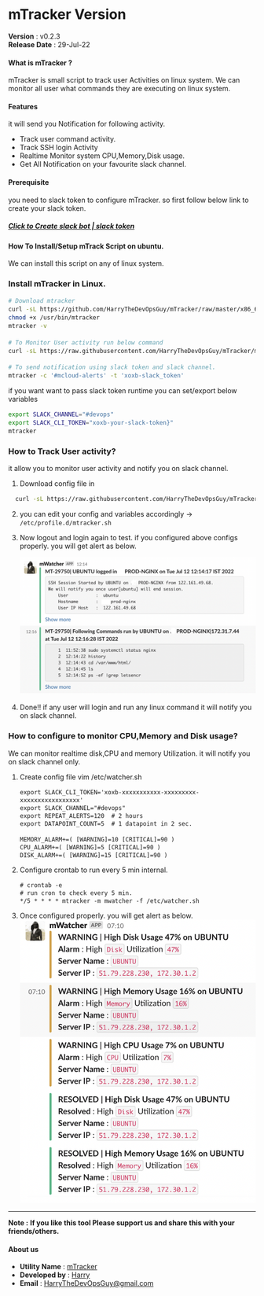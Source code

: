 # mTracker Version
 **Version**        : v0.2.3 <br>
 **Release Date**   : 29-Jul-22 <br>

#### What is mTracker ?
mTracker is small script to track user Activities on linux system. We can monitor all user what commands they are executing on linux system.

#### Features
it will send you Notification for following activity.
 - Track user command activity.
 - Track SSH login Activity
 - Realtime Monitor system CPU,Memory,Disk usage.
 - Get All Notification on your favourite slack channel.

#### Prerequisite
you need to slack token to configure mTracker. so first follow below link to create your slack token.
##### [Click to Create slack bot | slack token ](https://slack.com/intl/en-in/help/articles/115005265703-Create-a-bot-for-your-workspace)


#### How To Install/Setup mTrack Script on ubuntu.
We can install this script on any of linux system.

### Install mTracker in Linux.
  ```bash
  # Download mtracker
  curl -sL https://github.com/HarryTheDevOpsGuy/mTracker/raw/master/x86_64/mtracker -o /usr/bin/mtracker
  chmod +x /usr/bin/mtracker
  mtracker -v

  # To Monitor User activity run below command
  curl -sL https://raw.githubusercontent.com/HarryTheDevOpsGuy/mTracker/master/mtracker.sh -o /etc/profile.d/mTracker.sh

  # To send notification using slack token and slack channel.
  mtracker -c '#mcloud-alerts' -t 'xoxb-slack_token'
  ```

if you want want to pass slack token runtime you can set/export below variables

```bash
export SLACK_CHANNEL="#devops"
export SLACK_CLI_TOKEN="xoxb-your-slack-token}"
mtracker
```


### How to Track User activity?
it allow you to monitor user activity and notify you on slack channel.

1. Download config file in
```bash
  curl -sL https://raw.githubusercontent.com/HarryTheDevOpsGuy/mTracker/master/mtracker.sh -o /etc/profile.d/mTracker.sh
```

2. you can edit your config and variables accordingly -> `/etc/profile.d/mtracker.sh`

3. Now logout and login again to test. if you configured above configs properly. you will get alert as below.

    ![Alt text](https://github.com/HarryTheDevOpsGuy/mTracker/raw/master/src/Alert-sample.png)

4. Done!! if any user will login and run any linux command it will notify you on slack channel.


### How to configure to monitor CPU,Memory and Disk usage?
We can monitor realtime disk,CPU and memory Utilization. it will notify you on slack channel only.

1. Create config file
    vim /etc/watcher.sh
    ```
    export SLACK_CLI_TOKEN='xoxb-xxxxxxxxxxx-xxxxxxxxx-xxxxxxxxxxxxxxxxx'
    export SLACK_CHANNEL="#devops"
    export REPEAT_ALERTS=120  # 2 hours
    export DATAPOINT_COUNT=5  # 1 datapoint in 2 sec.

    MEMORY_ALARM+=( [WARNING]=10 [CRITICAL]=90 )
    CPU_ALARM+=( [WARNING]=5 [CRITICAL]=90 )
    DISK_ALARM+=( [WARNING]=15 [CRITICAL]=90 )

    ```

2. Configure crontab to run every 5 min internal.
    ```
    # crontab -e
    # run cron to check every 5 min.
    */5 * * * * mtracker -m mwatcher -f /etc/watcher.sh
    ```

3. Once configured properly. you will get alert as below.
    ![Alt text](https://github.com/HarryTheDevOpsGuy/mTracker/raw/master/src/CPU-Mem-Disk-Alert.png)


---
**Note :**  **If you like this tool Please support us and share this with your friends/others.**

#### About us
* **Utility Name** : [mTracker](https://github.com/HarryTheDevOpsGuy/mTracker)
* **Developed by** : [Harry](https://harrythedevopsguy.github.io)
* **Email** : HarryTheDevOpsGuy@gmail.com
